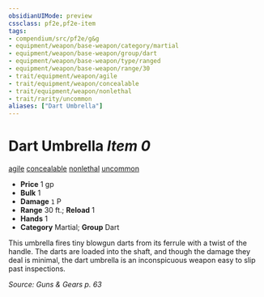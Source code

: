 ```yaml
---
obsidianUIMode: preview
cssclass: pf2e,pf2e-item
tags:
- compendium/src/pf2e/g&g
- equipment/weapon/base-weapon/category/martial
- equipment/weapon/base-weapon/group/dart
- equipment/weapon/base-weapon/type/ranged
- equipment/weapon/base-weapon/range/30
- trait/equipment/weapon/agile
- trait/equipment/weapon/concealable
- trait/equipment/weapon/nonlethal
- trait/rarity/uncommon
aliases: ["Dart Umbrella"]
---
```

# Dart Umbrella *Item 0*  
[agile](agile.md)  [concealable](concealable-g-g.md)  [nonlethal](nonlethal.md)  [uncommon](uncommon.md)  

- **Price** 1 gp
- **Bulk** 1
- **Damage** `1` P
- **Range** 30 ft.; **Reload** 1
- **Hands** 1
- **Category** Martial; **Group** Dart 

This umbrella fires tiny blowgun darts from its ferrule with a twist of the handle. The darts are loaded into the shaft, and though the damage they deal is minimal, the dart umbrella is an inconspicuous weapon easy to slip past inspections.

*Source: Guns & Gears p. 63*